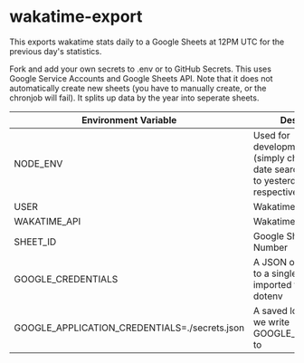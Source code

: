 # wakatime-export
This exports wakatime stats daily to a Google Sheets at 12PM UTC for the previous day's statistics.

Fork and add your own secrets to .env or to GitHub Secrets. This uses Google Service Accounts and Google Sheets API. Note that it does not
automatically create new sheets (you have to manually create, or the chronjob will fail). It splits up data by the year into seperate sheets.

Environment Variable | Description
------------ | -------------
NODE_ENV | Used for development/production (simply changes the date search from today to yesterday respectively)
USER | Wakatime Username
WAKATIME_API | Wakatime API Key 
SHEET_ID | Google Sheets ID Number
GOOGLE_CREDENTIALS | A JSON object flattened to a single line and imported through the dotenv
GOOGLE_APPLICATION_CREDENTIALS=./secrets.json | A saved location where we write GOOGLE_CREDENTIALS to
